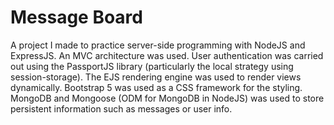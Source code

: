 # Message Board

A project I made to practice server-side programming with NodeJS and ExpressJS. An MVC architecture was used. User authentication was carried out 
using the PassportJS library (particularly the local strategy using session-storage). The EJS rendering engine was used to render views dynamically. 
Bootstrap 5 was used as a CSS framework for the styling. MongoDB and Mongoose (ODM for MongoDB in NodeJS) was used to store persistent information such as messages or user info.
